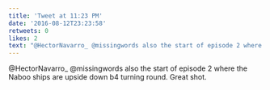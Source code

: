 ```yaml
---
title: 'Tweet at 11:23 PM'
date: '2016-08-12T23:23:58'
retweets: 0
likes: 2
text: "@HectorNavarro_ @missingwords also the start of episode 2 where the Naboo ships are upside down b4 turning round. Great shot."
---
```

@HectorNavarro_ @missingwords also the start of episode 2 where the Naboo ships are upside down b4 turning round. Great shot.